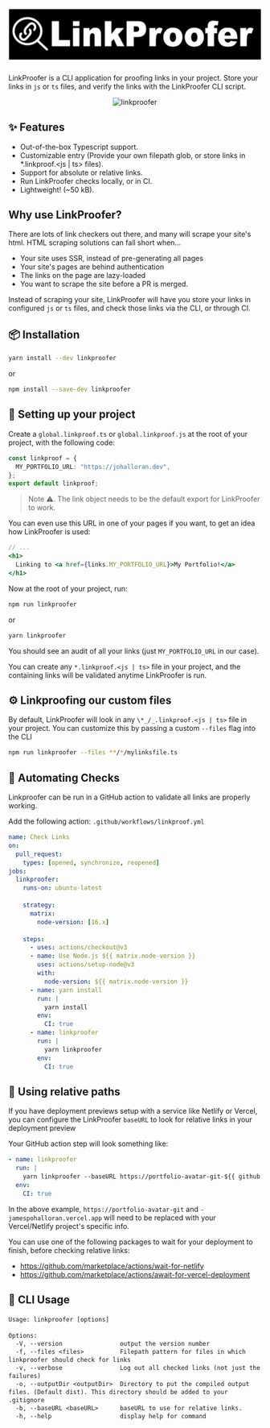 # [![LinkProofer](https://github.com/jamespohalloran/linkproofer/blob/master/assets/logo.svg "LinkProofer")](https://github.com/jamespohalloran/linkproofer)

LinkProofer is a CLI application for proofing links in your project.
Store your links in `js` or `ts` files, and verify the links with the LinkProofer CLI script.

<p align="center">
  <img src="https://media.giphy.com/media/pC4IgjB4fxVZFggIPG/giphy.gif" width="597" alt="linkproofer">
</p>

## ✨ Features

- Out-of-the-box Typescript support.
- Customizable entry (Provide your own filepath glob, or store links in \*.linkproof.<js | ts> files).
- Support for absolute or relative links.
- Run LinkProofer checks locally, or in CI.
- Lightweight! (~50 kB).

## Why use LinkProofer?

There are lots of link checkers out there, and many will scrape your site's html. HTML scraping solutions can fall short when...

- Your site uses SSR, instead of pre-generating all pages
- Your site's pages are behind authentication
- The links on the page are lazy-loaded
- You want to scrape the site before a PR is merged.

Instead of scraping your site, LinkProofer will have you store your links in configured `js` or `ts` files, and check those links via the CLI, or through CI.

## 📦 Installation

```bash
yarn install --dev linkproofer
```

or

```bash
npm install --save-dev linkproofer
```

## 🔧 Setting up your project

Create a `global.linkproof.ts` or `global.linkproof.js` at the root of your project, with the following code:

```ts
const linkproof = {
  MY_PORTFOLIO_URL: "https://johalloran.dev",
};
export default linkproof;
```

> Note ⚠️. The link object needs to be the default export for LinkProofer to work.

You can even use this URL in one of your pages if you want, to get an idea how LinkProofer is used:

```jsx
// ...
<h1>
  Linking to <a href={links.MY_PORTFOLIO_URL}>My Portfolio!</a>
</h1>
```

Now at the root of your project, run:

```bash
npm run linkproofer
```

or

```bash
yarn linkproofer
```

You should see an audit of all your links (just `MY_PORTFOLIO_URL` in our case).

You can create any `*.linkproof.<js | ts>` file in your project, and the containing links will be validated anytime LinkProofer is run.

## ⚙️ Linkproofing our custom files

By default, LinkProofer will look in any `\*_/_.linkproof.<js | ts>` file in your project. You can customize this by passing a custom `--files` flag into the CLI

```bash
npm run linkproofer --files **/*/mylinksfile.ts
```

## 🤖 Automating Checks

Linkproofer can be run in a GitHub action to validate all links are properly working.

Add the following action: `.github/workflows/linkproof.yml`

```yml
name: Check Links
on:
  pull_request:
    types: [opened, synchronize, reopened]
jobs:
  linkproofer:
    runs-on: ubuntu-latest

    strategy:
      matrix:
        node-version: [16.x]

    steps:
      - uses: actions/checkout@v3
      - name: Use Node.js ${{ matrix.node-version }}
        uses: actions/setup-node@v3
        with:
          node-version: ${{ matrix.node-version }}
      - name: yarn install
        run: |
          yarn install
        env:
          CI: true
      - name: linkproofer
        run: |
          yarn linkproofer
        env:
          CI: true
```

## 📁 Using relative paths

If you have deployment previews setup with a service like Netlify or Vercel, you can configure the LinkProofer `baseURL` to look for relative links in your deployment preview

Your GitHub action step will look something like:

```yml
- name: linkproofer
  run: |
    yarn linkproofer --baseURL https://portfolio-avatar-git-${{ github.head_ref }}-jamespohalloran.vercel.app
  env:
    CI: true
```

In the above example, `https://portfolio-avatar-git` and `-jamespohalloran.vercel.app` will need to be replaced with your Vercel/Netlify project's specific info.

You can use one of the following packages to wait for your deployment to finish, before checking relative links:

- https://github.com/marketplace/actions/wait-for-netlify
- https://github.com/marketplace/actions/await-for-vercel-deployment

## 📖 CLI Usage

```
Usage: linkproofer [options]

Options:
  -V, --version                output the version number
  -f, --files <files>          Filepath pattern for files in which linkproofer should check for links
  -v, --verbose                Log out all checked links (not just the failures)
  -o, --outputDir <outputDir>  Directory to put the compiled output files. (Default dist). This directory should be added to your .gitignore
  -b, --baseURL <baseURL>      baseURL to use for relative links.
  -h, --help                   display help for command
```
